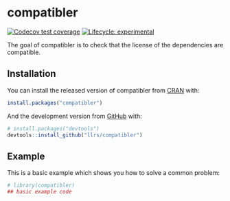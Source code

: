 
<!-- README.md is generated from README.Rmd. Please edit that file -->

# compatibler

<!-- badges: start -->

[![Codecov test
coverage](https://codecov.io/gh/llrs/compatibler/branch/master/graph/badge.svg)](https://codecov.io/gh/llrs/compatibler?branch=master)
[![Lifecycle:
experimental](https://img.shields.io/badge/lifecycle-experimental-orange.svg)](https://www.tidyverse.org/lifecycle/#experimental)
<!-- badges: end -->

The goal of compatibler is to check that the license of the dependencies
are compatible.

## Installation

You can install the released version of compatibler from
[CRAN](https://CRAN.R-project.org) with:

``` r
install.packages("compatibler")
```

And the development version from [GitHub](https://github.com/) with:

``` r
# install.packages("devtools")
devtools::install_github("llrs/compatibler")
```

## Example

This is a basic example which shows you how to solve a common problem:

``` r
# library(compatibler)
## basic example code
```
